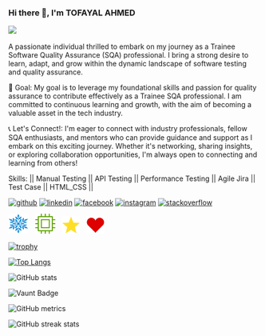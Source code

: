 ### Hi there 👋, I'm TOFAYAL AHMED
![](https://media.licdn.com/dms/image/D5616AQEPBxiN1a574Q/profile-displaybackgroundimage-shrink_350_1400/0/1719849773392?e=1726099200&v=beta&t=KkT6fZQXRJkYlqXK_SRy5dMB2adAS-RNIV0Rwu1B184)

A passionate individual thrilled to embark on my journey as a Trainee Software Quality Assurance (SQA) professional. I bring a strong desire to learn, adapt, and grow within the dynamic landscape of software testing and quality assurance.

🌟 Goal:
My goal is to leverage my foundational skills and passion for quality assurance to contribute effectively as a Trainee SQA professional. I am committed to continuous learning and growth, with the aim of becoming a valuable asset in the tech industry.

📞 Let's Connect!:
I'm eager to connect with industry professionals, fellow SQA enthusiasts, and mentors who can provide guidance and support as I embark on this exciting journey. Whether it's networking, sharing insights, or exploring collaboration opportunities, I'm always open to connecting and learning from others!

Skills:  || Manual Testing || API Testing || Performance Testing || Agile Jira || Test Case || HTML_CSS ||



[<img src='https://cdn.jsdelivr.net/npm/simple-icons@3.0.1/icons/github.svg' alt='github' height='40'>](https://github.com/https://github.com/tofayal-ahmed)  [<img src='https://cdn.jsdelivr.net/npm/simple-icons@3.0.1/icons/linkedin.svg' alt='linkedin' height='40'>](https://www.linkedin.com/in/www.linkedin.com/in/tofayal-ahmed/)  [<img src='https://cdn.jsdelivr.net/npm/simple-icons@3.0.1/icons/facebook.svg' alt='facebook' height='40'>](https://www.facebook.com/https://web.facebook.com/tanziltofayel)  [<img src='https://cdn.jsdelivr.net/npm/simple-icons@3.0.1/icons/instagram.svg' alt='instagram' height='40'>](https://www.instagram.com/https://www.instagram.com/tanzil_tofayal//)  [<img src='https://cdn.jsdelivr.net/npm/simple-icons@3.0.1/icons/stackoverflow.svg' alt='stackoverflow' height='40'>](https://stackoverflow.com/users/https://stackoverflow.com/users/25830347/tofayal-ahmed)  

<a href='https://archiveprogram.github.com/'><img src='https://raw.githubusercontent.com/acervenky/animated-github-badges/master/assets/acbadge.gif' width='40' height='40'></a> <a href='https://docs.github.com/en/developers'><img src='https://raw.githubusercontent.com/acervenky/animated-github-badges/master/assets/devbadge.gif' width='40' height='40'></a> <a href='https://stars.github.com/'><img src='https://raw.githubusercontent.com/acervenky/animated-github-badges/master/assets/starbadge.gif' width='35' height='35'></a> <a href='https://docs.github.com/en/github/supporting-the-open-source-community-with-github-sponsors'><img src='https://raw.githubusercontent.com/acervenky/animated-github-badges/master/assets/sponsorbadge.gif' width='35' height='35'></a> 

[![trophy](https://github-profile-trophy.vercel.app/?username=https://github.com/tofayal-ahmed)](https://github.com/ryo-ma/github-profile-trophy)

[![Top Langs](https://github-readme-stats.vercel.app/api/top-langs/?username=https://github.com/tofayal-ahmed)](https://github.com/anuraghazra/github-readme-stats)

![GitHub stats](https://github-readme-stats.vercel.app/api?username=https://github.com/tofayal-ahmed&show_icons=true&count_private=true)  

![Vaunt Badge](https://api.vaunt.dev/v1/github/entities/https://github.com/tofayal-ahmed/contributions?format=svg&private=true)  

![GitHub metrics](https://metrics.lecoq.io/https://github.com/tofayal-ahmed)  

![GitHub streak stats](https://streak-stats.demolab.com/?user=https://github.com/tofayal-ahmed)  

